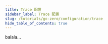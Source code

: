 ```yaml
---
title: Trace 配置
sidebar_label: Trace 配置
slug: /tutorials/go-zero/configuration/trace
hide_table_of_contents: true
---
```

balala...